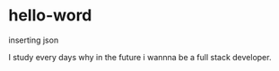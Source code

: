 # hello-word
inserting json

I study every days why in the future i wannna be a full stack developer.
